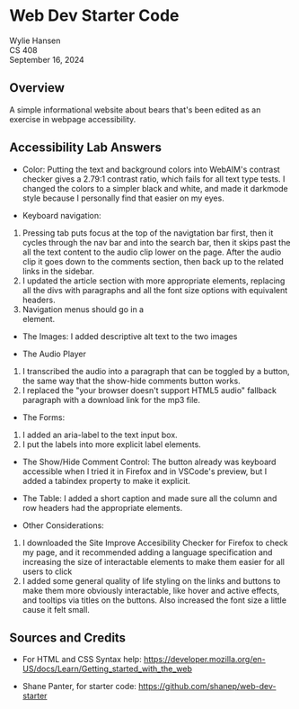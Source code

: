 # Web Dev Starter Code

Wylie Hansen  
CS 408  
September 16, 2024

## Overview

A simple informational website about bears that's been edited as an exercise in webpage accessibility.

## Accessibility Lab Answers

- Color: Putting the text and background colors into WebAIM's contrast checker gives a 2.79:1 contrast ratio, which fails for all text type tests. I changed the colors to a simpler black and white, and made it darkmode style because I personally find that easier on my eyes.

- Keyboard navigation: 
1. Pressing tab puts focus at the top of the navigtation bar first, then it cycles through the nav bar and into the search bar, then it skips past the all the text content to the audio clip lower on the page. After the audio clip it goes down to the comments section, then back up to the related links in the sidebar.
2. I updated the article section with more appropriate elements, replacing all the divs with paragraphs and all the font size options with equivalent headers.
3. Navigation menus should go in a <nav> element.

- The Images: I added descriptive alt text to the two images

- The Audio Player
1. I transcribed the audio into a paragraph that can be toggled by a button, the same way that the show-hide comments button works.
2. I replaced the "your browser doesn't support HTML5 audio" fallback paragraph with a download link for the mp3 file.

- The Forms:
1. I added an aria-label to the text input box.
2. I put the labels into more explicit label elements.

- The Show/Hide Comment Control: The button already was keyboard accessible when I tried it in Firefox and in VSCode's preview, but I added a tabindex property to make it explicit.

- The Table: I added a short caption and made sure all the column and row headers had the appropriate elements.

- Other Considerations:
1. I downloaded the Site Improve Accesibility Checker for Firefox to check my page, and it recommended adding a language specification and increasing the size of interactable elements to make them easier for all users to click
2. I added some general quality of life styling on the links and buttons to make them more obviously interactable, like hover and active effects, and tooltips via titles on the buttons. Also increased the font size a little cause it felt small.


## Sources and Credits

- For HTML and CSS Syntax help: https://developer.mozilla.org/en-US/docs/Learn/Getting_started_with_the_web

- Shane Panter, for starter code: https://github.com/shanep/web-dev-starter
